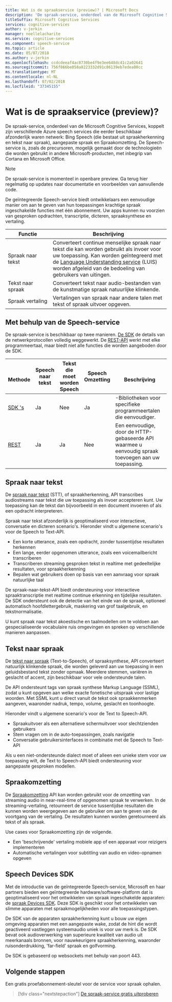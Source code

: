```yaml
---
title: Wat is de spraakservice (preview)? | Microsoft Docs
description: 'De spraak-service, onderdeel van de Microsoft Cognitive Services, koppelt zijn verschillende Azure speech services die eerder beschikbaar afzonderlijk waren netwerk: Bing Speech (die bestaat uit spraakherkenning en tekst naar spraak), aangepaste spraak en Spraakomzetting.'
titleSuffix: Microsoft Cognitive Services
services: cognitive-services
author: v-jerkin
manager: noellelacharite
ms.service: cognitive-services
ms.component: speech-service
ms.topic: article
ms.date: 05/07/2018
ms.author: v-jerkin
ms.openlocfilehash: ccdcdeeaf4ac8730be4f9e3ee648dc41c2a02641
ms.sourcegitcommit: 756f866be058a8223332d91c86139eb7edea80cc
ms.translationtype: MT
ms.contentlocale: nl-NL
ms.lasthandoff: 07/02/2018
ms.locfileid: "37345155"
---
```

# <a name="what-is-the-speech-service-preview"></a>Wat is de spraakservice (preview)?

De spraak-service, onderdeel van de Microsoft Cognitive Services, koppelt zijn verschillende Azure speech services die eerder beschikbaar afzonderlijk waren netwerk: Bing Speech (die bestaat uit spraakherkenning en tekst naar spraak), aangepaste spraak en Spraakomzetting. De Speech-service is, zoals de precursoren, mogelijk gemaakt door de technologieën die worden gebruikt in andere Microsoft-producten, met inbegrip van Cortana en Microsoft Office.

> [!NOTE]
> De spraak-service is momenteel in openbare preview. Ga terug hier regelmatig op updates naar documentatie en voorbeelden van aanvullende code.

De geïntegreerde Speech-service biedt ontwikkelaars een eenvoudige manier om aan te geven van hun toepassingen krachtige spraak ingeschakelde functies met één abonnement. Uw apps kunnen nu voorzien van gesproken opdrachten, transcriptie, dicteren, spraaksynthese en vertaling.

|Functie|Beschrijving|
|-|-|
|Spraak naar tekst|Converteert continue menselijke spraak naar tekst die kan worden gebruikt als invoer voor uw toepassing. Kan worden geïntegreerd met de [Language Understanding service](https://docs.microsoft.com/azure/cognitive-services/luis/) (LUIS) worden afgeleid van de bedoeling van gebruikers van uitingen.|
|Tekst naar spraak|Converteert tekst naar audio-bestanden van de kunstmatige spraak natuurlijke klinkende.|
|Spraak&nbsp;vertaling|Vertalingen van spraak naar andere talen met tekst of spraak uitvoer opgeven.|

## <a name="using-the-speech-service"></a>Met behulp van de Speech-service

De spraak-service is beschikbaar op twee manieren. [De SDK](speech-sdk.md) de details van de netwerkprotocollen volledig weggewerkt. De [REST-API](rest-apis.md) werkt met elke programmeertaal, maar biedt niet alle functies die worden aangeboden door de SDK.

|<br>Methode|Speech<br>naar tekst|Tekst die moet worden<br>Speech|Speech<br>Omzetting|<br>Beschrijving|
|-|-|-|-|-|
|[SDK 's](speech-sdk.md)|Ja|Nee|Ja|-Bibliotheken voor specifieke programmeertalen die eenvoudiger.|
|[REST](rest-apis.md)|Ja|Ja|Nee|Een eenvoudige, door de HTTP-gebaseerde API waarmee u eenvoudig spraak toevoegen aan uw toepassing.|

## <a name="speech-to-text"></a>Spraak naar tekst

De [spraak naar tekst](speech-to-text.md) (STT), of spraakherkenning, API transcribes audiostreams naar tekst die uw toepassing als invoer accepteren kunt. Uw toepassing kan de tekst dan bijvoorbeeld in een document invoeren of als een opdracht interpreteren.

Spraak naar tekst afzonderlijk is geoptimaliseerd voor interactieve, conversatie en dicteren scenario's. Hieronder vindt u algemene scenario's voor de Speech to Text-API. 

* Een korte utterance, zoals een opdracht, zonder tussentijdse resultaten herkennen
* Een lange, eerder opgenomen utterance, zoals een voicemailbericht transcriberen
* Transcriberen streaming gesproken tekst in realtime met gedeeltelijke resultaten, voor spraakherkenning
* Bepalen wat gebruikers doen op basis van een aanvraag voor spraak natuurlijke taal

De spraak-naar-tekst-API biedt ondersteuning voor interactieve spraaktranscriptie met realtime continue erkenning en tijdelijke resultaten. De SDK ondersteunt ook de detectie van het einde van de spraak, optioneel automatisch hoofdlettergebruik, maskering van grof taalgebruik, en tekstnormalisatie.

U kunt spraak naar tekst akoestische en taalmodellen om te voldoen aan gespecialiseerde vocabulaire ruis omgevingen en spreken op verschillende manieren aanpassen.

## <a name="text-to-speech"></a>Tekst naar spraak

De [tekst naar spraak](text-to-speech.md) (Text-to-Speech), of spraaksynthese, API converteert natuurlijk klinkende spraak, die worden geleverd aan uw toepassing in een geluidsbestand tekst zonder opmaak. Meerdere stemmen, variëren in geslacht of accent, zijn beschikbaar voor vele ondersteunde talen.

De API ondersteunt tags van spraak synthese Markup Language (SSML), zodat u kunt opgeven aan welke exacte fonetische uitspraak voor lastige woorden. Met SSML kunt u direct vanuit de tekst ook spraakkenmerken aangeven, waaronder nadruk, tempo, volume, geslacht en toonhoogte.

Hieronder vindt u algemene scenario's voor de Text to Speech-API.

* Spraakuitvoer als een alternatieve schermuitvoer voor slechtzienden gebruikers
* Stem vragen om in de auto-toepassingen, zoals navigatie
* Conversatie gebruikersinterfaces in combinatie met de Speech to Text-API

Als u een niet-ondersteunde dialect moet of alleen een unieke stem voor uw toepassing wilt, de Text to Speech-API biedt ondersteuning voor aangepaste gesproken modellen.

## <a name="speech-translation"></a>Spraakomzetting

De [Spraakomzetting](speech-translation.md) API kan worden gebruikt voor de omzetting van streaming audio in near-real-time of opgenomen spraak te verwerken. In de streaming-vertaling, retourneert de service tussentijdse resultaten die kunnen worden weergegeven aan de gebruiker om aan te geven van de voortgang van de vertaling. De resultaten kunnen worden geretourneerd als tekst of als spraak.

Use cases voor Spraakomzetting zijn de volgende.

* Een 'beschrijvende' vertaling mobiele app of een apparaat voor reizigers implementeren 
* Automatische vertalingen voor subtitling van audio en video-opnamen opgeven

## <a name="speech-devices-sdk"></a>Speech Devices SDK

Met de introductie van de geïntegreerde Speech-service, Microsoft en haar partners bieden een geïntegreerde hardware/software-platform dat is geoptimaliseerd voor het ontwikkelen van spraak ingeschakelde apparaten: de [spraak Devices SDK](speech-devices-sdk.md). Deze SDK is geschikt voor het ontwikkelen van slimme apparaten met spraakmogelijkheden voor alle toepassingstypen.

De SDK van de apparaten spraakherkenning kunt u bouw uw eigen omgeving apparaten met een aangepaste wake, zodat de hint die wordt geactiveerd vastleggen systeemaudio uniek is voor uw merk is. De SDK bevat ook audioverwerking van superieure kwaliteit van audio uit meerkanaals bronnen, voor nauwkeurigere spraakherkenning, waaronder ruisonderdrukking, 'far-field' spraak en golfvorming.

De SDK is gebaseerd op websockets met behulp van poort 443.

## <a name="next-steps"></a>Volgende stappen

Een gratis proefabonnement-sleutel voor de service voor spraak ophalen.

> [!div class="nextstepaction"]
> [De spraak-service gratis uitproberen](get-started.md)

